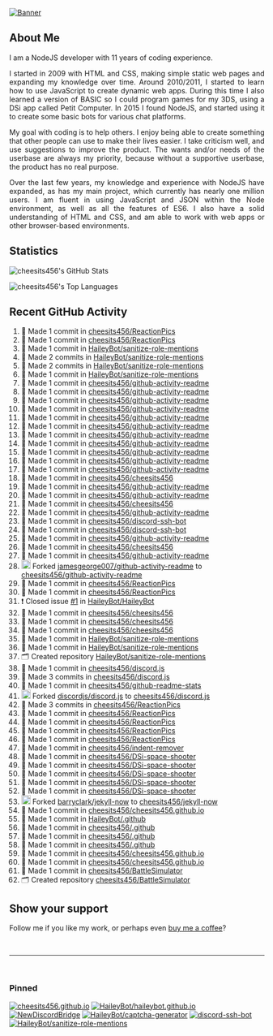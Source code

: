 [![Banner][banner-img]][banner-link]

## About Me

<p align="justify">I am a NodeJS developer with 11 years of coding experience.</p>

<p align="justify">I started in 2009 with HTML and CSS, making simple static web pages and expanding my knowledge over time. Around 2010/2011, I started to learn how to use JavaScript to create dynamic web apps. During this time I also learned a version of BASIC so I could program games for my 3DS, using a DSi app called Petit Computer. In 2015 I found NodeJS, and started using it to create some basic bots for various chat platforms.</p>

<p align="justify">My goal with coding is to help others. I enjoy being able to create something that other people can use to make their lives easier. I take criticism well, and use suggestions to improve the product. The wants and/or needs of the userbase are always my priority, because without a supportive userbase, the product has no real purpose.</p>

<p align="justify">Over the last few years, my knowledge and experience with NodeJS have expanded, as has my main project, which currently has nearly one million users. I am fluent in using JavaScript and JSON within the Node environment, as well as all the features of ES6. I also have a solid understanding of HTML and CSS, and am able to work with web apps or other browser-based environments.</p>

## Statistics

![cheesits456's GitHub Stats][github-stats-img]

![cheesits456's Top Languages][github-langs-img]

## Recent GitHub Activity

<!--START_SECTION:activity-->
1. 📝 Made 1 commit in [cheesits456/ReactionPics](https://github.com/cheesits456/ReactionPics)
2. 📝 Made 1 commit in [cheesits456/ReactionPics](https://github.com/cheesits456/ReactionPics)
3. 📝 Made 1 commit in [HaileyBot/sanitize-role-mentions](https://github.com/HaileyBot/sanitize-role-mentions)
4. 📝 Made 2 commits in [HaileyBot/sanitize-role-mentions](https://github.com/HaileyBot/sanitize-role-mentions)
5. 📝 Made 2 commits in [HaileyBot/sanitize-role-mentions](https://github.com/HaileyBot/sanitize-role-mentions)
6. 📝 Made 1 commit in [HaileyBot/sanitize-role-mentions](https://github.com/HaileyBot/sanitize-role-mentions)
7. 📝 Made 1 commit in [cheesits456/github-activity-readme](https://github.com/cheesits456/github-activity-readme)
8. 📝 Made 1 commit in [cheesits456/github-activity-readme](https://github.com/cheesits456/github-activity-readme)
9. 📝 Made 1 commit in [cheesits456/github-activity-readme](https://github.com/cheesits456/github-activity-readme)
10. 📝 Made 1 commit in [cheesits456/github-activity-readme](https://github.com/cheesits456/github-activity-readme)
11. 📝 Made 1 commit in [cheesits456/github-activity-readme](https://github.com/cheesits456/github-activity-readme)
12. 📝 Made 1 commit in [cheesits456/github-activity-readme](https://github.com/cheesits456/github-activity-readme)
13. 📝 Made 1 commit in [cheesits456/github-activity-readme](https://github.com/cheesits456/github-activity-readme)
14. 📝 Made 1 commit in [cheesits456/github-activity-readme](https://github.com/cheesits456/github-activity-readme)
15. 📝 Made 1 commit in [cheesits456/github-activity-readme](https://github.com/cheesits456/github-activity-readme)
16. 📝 Made 1 commit in [cheesits456/github-activity-readme](https://github.com/cheesits456/github-activity-readme)
17. 📝 Made 1 commit in [cheesits456/github-activity-readme](https://github.com/cheesits456/github-activity-readme)
18. 📝 Made 1 commit in [cheesits456/cheesits456](https://github.com/cheesits456/cheesits456)
19. 📝 Made 1 commit in [cheesits456/github-activity-readme](https://github.com/cheesits456/github-activity-readme)
20. 📝 Made 1 commit in [cheesits456/github-activity-readme](https://github.com/cheesits456/github-activity-readme)
21. 📝 Made 1 commit in [cheesits456/cheesits456](https://github.com/cheesits456/cheesits456)
22. 📝 Made 1 commit in [cheesits456/github-activity-readme](https://github.com/cheesits456/github-activity-readme)
23. 📝 Made 1 commit in [cheesits456/discord-ssh-bot](https://github.com/cheesits456/discord-ssh-bot)
24. 📝 Made 1 commit in [cheesits456/discord-ssh-bot](https://github.com/cheesits456/discord-ssh-bot)
25. 📝 Made 1 commit in [cheesits456/github-activity-readme](https://github.com/cheesits456/github-activity-readme)
26. 📝 Made 1 commit in [cheesits456/cheesits456](https://github.com/cheesits456/cheesits456)
27. 📝 Made 1 commit in [cheesits456/github-activity-readme](https://github.com/cheesits456/github-activity-readme)
28. <img alt="🍴" src="https://github.com/cheesits456/github-activity-readme/raw/master/icons/fork.svg" height="18"> Forked [jamesgeorge007/github-activity-readme](https://github.com/jamesgeorge007/github-activity-readme) to [cheesits456/github-activity-readme](https://github.com/cheesits456/github-activity-readme)
29. 📝 Made 1 commit in [cheesits456/ReactionPics](https://github.com/cheesits456/ReactionPics)
30. 📝 Made 1 commit in [cheesits456/ReactionPics](https://github.com/cheesits456/ReactionPics)
31. ❗️ Closed issue [#1](https://github.com//HaileyBot/HaileyBot/issues/1) in [HaileyBot/HaileyBot](https://github.com/HaileyBot/HaileyBot)
32. 📝 Made 1 commit in [cheesits456/cheesits456](https://github.com/cheesits456/cheesits456)
33. 📝 Made 1 commit in [cheesits456/cheesits456](https://github.com/cheesits456/cheesits456)
34. 📝 Made 1 commit in [cheesits456/cheesits456](https://github.com/cheesits456/cheesits456)
35. 📝 Made 1 commit in [HaileyBot/sanitize-role-mentions](https://github.com/HaileyBot/sanitize-role-mentions)
36. 📝 Made 1 commit in [HaileyBot/sanitize-role-mentions](https://github.com/HaileyBot/sanitize-role-mentions)
37. 🗂 Created repository [HaileyBot/sanitize-role-mentions](https://github.com/HaileyBot/sanitize-role-mentions)
38. 📝 Made 1 commit in [cheesits456/discord.js](https://github.com/cheesits456/discord.js)
39. 📝 Made 3 commits in [cheesits456/discord.js](https://github.com/cheesits456/discord.js)
40. 📝 Made 1 commit in [cheesits456/github-readme-stats](https://github.com/cheesits456/github-readme-stats)
41. <img alt="🍴" src="https://github.com/cheesits456/github-activity-readme/raw/master/icons/fork.svg" height="18"> Forked [discordjs/discord.js](https://github.com/discordjs/discord.js) to [cheesits456/discord.js](https://github.com/cheesits456/discord.js)
42. 📝 Made 3 commits in [cheesits456/ReactionPics](https://github.com/cheesits456/ReactionPics)
43. 📝 Made 1 commit in [cheesits456/ReactionPics](https://github.com/cheesits456/ReactionPics)
44. 📝 Made 1 commit in [cheesits456/ReactionPics](https://github.com/cheesits456/ReactionPics)
45. 📝 Made 1 commit in [cheesits456/ReactionPics](https://github.com/cheesits456/ReactionPics)
46. 📝 Made 1 commit in [cheesits456/ReactionPics](https://github.com/cheesits456/ReactionPics)
47. 📝 Made 1 commit in [cheesits456/indent-remover](https://github.com/cheesits456/indent-remover)
48. 📝 Made 1 commit in [cheesits456/DSi-space-shooter](https://github.com/cheesits456/DSi-space-shooter)
49. 📝 Made 1 commit in [cheesits456/DSi-space-shooter](https://github.com/cheesits456/DSi-space-shooter)
50. 📝 Made 1 commit in [cheesits456/DSi-space-shooter](https://github.com/cheesits456/DSi-space-shooter)
51. 📝 Made 1 commit in [cheesits456/DSi-space-shooter](https://github.com/cheesits456/DSi-space-shooter)
52. 📝 Made 1 commit in [cheesits456/DSi-space-shooter](https://github.com/cheesits456/DSi-space-shooter)
53. <img alt="🍴" src="https://github.com/cheesits456/github-activity-readme/raw/master/icons/fork.svg" height="18"> Forked [barryclark/jekyll-now](https://github.com/barryclark/jekyll-now) to [cheesits456/jekyll-now](https://github.com/cheesits456/jekyll-now)
54. 📝 Made 1 commit in [cheesits456/cheesits456.github.io](https://github.com/cheesits456/cheesits456.github.io)
55. 📝 Made 1 commit in [HaileyBot/.github](https://github.com/HaileyBot/.github)
56. 📝 Made 1 commit in [cheesits456/.github](https://github.com/cheesits456/.github)
57. 📝 Made 1 commit in [cheesits456/.github](https://github.com/cheesits456/.github)
58. 📝 Made 1 commit in [cheesits456/.github](https://github.com/cheesits456/.github)
59. 📝 Made 1 commit in [cheesits456/cheesits456.github.io](https://github.com/cheesits456/cheesits456.github.io)
60. 📝 Made 1 commit in [cheesits456/cheesits456.github.io](https://github.com/cheesits456/cheesits456.github.io)
61. 📝 Made 1 commit in [cheesits456/BattleSimulator](https://github.com/cheesits456/BattleSimulator)
62. 🗂 Created repository [cheesits456/BattleSimulator](https://github.com/cheesits456/BattleSimulator)
<!--END_SECTION:activity-->

## Show your support

Follow me if you like my work, or perhaps even [buy me a coffee][donate]?

<br><hr><br>

### Pinned

[![cheesits456.github.io][pin1-img]][pin1-link]
[![HaileyBot/haileybot.github.io][pin2-img]][pin2-link]
[![NewDiscordBridge][pin3-img]][pin3-link]
[![HaileyBot/captcha-generator][pin4-img]][pin4-link]
[![discord-ssh-bot][pin5-img]][pin5-link]
[![HaileyBot/sanitize-role-mentions][pin6-img]][pin6-link]



<!-- Link anchors -->
[banner-img]: https://raw.githubusercontent.com/cheesits456/cheesits456/master/personal-banner.gif
[banner-link]: https://social.cheesits456.dev

[donate]: https://donate.haileybot.com

[website-img]: https://img.shields.io/badge/-Website-e722e7?style=for-the-badge
[website-link]: https://cheesits456.dev
[discord-img]: https://img.shields.io/badge/-Discord-e722e7?style=for-the-badge
[discord-link]: https://discord.gg/7QH4YeD
[email-img]: https://img.shields.io/badge/-E--Mail-e722e7?style=for-the-badge
[email-link]: mailto:quin@cheesits456.dev

[github-stats-img]: https://cheesits456-readme-stats.vercel.app/api?username=cheesits456&count_private=true&show_icons=true&include_all_commits=true
[github-langs-img]: https://cheesits456-readme-stats.vercel.app/api/top-langs?username=cheesits456&layout=compact&hide=smarty

[pin1-img]: https://cheesits456-readme-stats.vercel.app/api/pin/?username=cheesits456&repo=cheesits456.github.io
[pin1-link]: https://github.com/cheesits456/cheesits456.github.io
[pin2-img]: https://cheesits456-readme-stats.vercel.app/api/pin/?username=HaileyBot&repo=haileybot.github.io&show_owner=true
[pin2-link]: https://github.com/HaileyBot/haileybot.github.io
[pin3-img]: https://cheesits456-readme-stats.vercel.app/api/pin/?username=cheesits456&repo=NewDiscordBridge
[pin3-link]: https://github.com/cheesits456/NewDiscordBridge
[pin4-img]: https://cheesits456-readme-stats.vercel.app/api/pin/?username=HaileyBot&repo=captcha-generator&show_owner=true
[pin4-link]: https://github.com/HaileyBot/captcha-generator
[pin5-img]: https://cheesits456-readme-stats.vercel.app/api/pin/?username=cheesits456&repo=discord-ssh-bot
[pin5-link]: https://github.com/cheesits456/discord-ssh-bot
[pin6-img]: https://cheesits456-readme-stats.vercel.app/api/pin/?username=HaileyBot&repo=sanitize-role-mentions&show_owner=true
[pin6-link]: https://github.com/HaileyBot/sanitize-role-mentions
